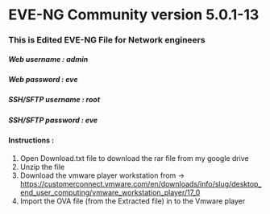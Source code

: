 # EVE-NG Community version 5.0.1-13
### This is Edited EVE-NG File for Network engineers
##### Web username : admin
##### Web password : eve

##### SSH/SFTP username : root
##### SSH/SFTP password : eve


#### Instructions : 
1. Open Download.txt file to download the rar file from my google drive 
2. Unzip the file 
3. Download the vmware player workstation from -> https://customerconnect.vmware.com/en/downloads/info/slug/desktop_end_user_computing/vmware_workstation_player/17_0
4. Import the OVA file (from the Extracted file) in to the Vmware player 



